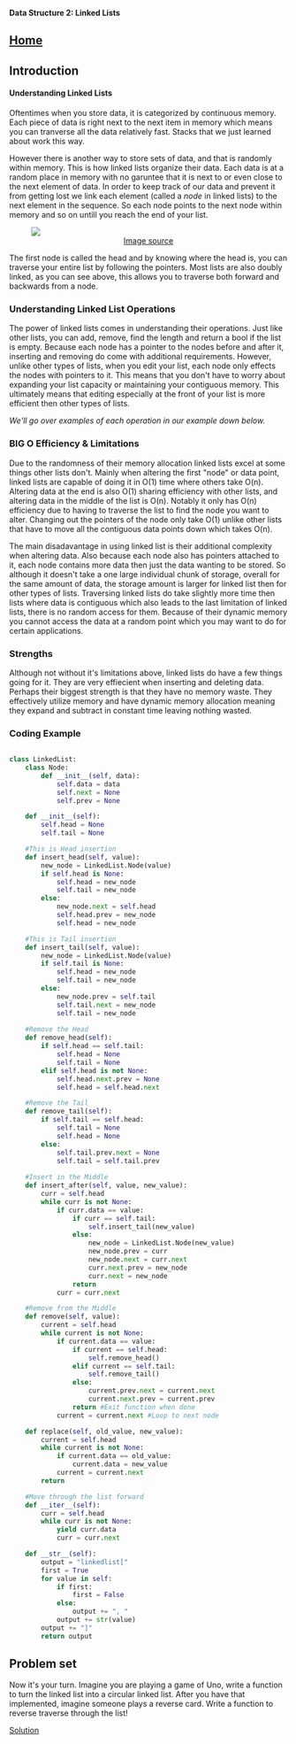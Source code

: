 **Data Structure 2: Linked Lists**

[Home](../welcome.md)
---

## **Introduction**
#### Understanding Linked Lists

Oftentimes when you store data, it is categorized by continuous memory. Each piece of data is right next to the next item in memory which means you can tranverse all the data relatively fast. Stacks that we just learned about work this way. 

However there is another way to store sets of data, and that is randomly within memory. This is how linked lists organize their data. Each data is at a random place in memory with no garuntee that it is next to or even close to the next element of data. In order to keep track of our data and prevent it from getting lost we link each element (called a *node* in linked lists) to the next element in the sequence. So each node points to the next node within memory and so on untill you reach the end of your list.

<!-- Linked List image -->
<figure>
<img src="https://i2.wp.com/algorithms.tutorialhorizon.com/files/2016/03/Doubly-Linked-List.png">
<figcaption align= "center"> <a href=https://algorithms.tutorialhorizon.com/doubly-linked-list-complete-implementation>Image source</a></figcaption>
</figure>


 The first node is called the head and by knowing where the head is, you can traverse your entire list by following the pointers. Most lists are also doubly linked, as you can see above, this allows you to traverse both forward and backwards from a node.

### Understanding Linked List Operations

The power of linked lists comes in understanding their operations. Just like other lists, you can add, remove, find the length and return a bool if the list is empty.
Because each node has a pointer to the nodes before and after it, inserting and removing do come with additional requirements. However, unlike other types of lists, when you edit your list, each node only effects the nodes with pointers to it. This means that you don't have to worry about expanding your list capacity or maintaining your contiguous memory. This ultimately means that editing especially at the front of your list is more efficient then other types of lists.

*We'll go over examples of each operation in our example down below.*

### BIG O Efficiency & Limitations

Due to the randomness of their memory allocation linked lists excel at some things other lists don't. Mainly when altering the first "node" or data point, linked lists are capable of doing it in O(1) time where others take O(n). Altering data at the end is also O(1) sharing efficiency with other lists, and altering data in the middle of the list is O(n). Notably it only has O(n) efficiency due to having to traverse the list to find the node you want to alter. Changing out the pointers of the node only take O(1) unlike other lists that have to move all the contiguous data points down which takes O(n).

The main disadavantage in using linked list is their additional complexity when altering data. Also because each node also has pointers attached to it, each node contains more data then just the data wanting to be stored. So although it doesn't take a one large individual chunk of storage, overall for the same amount of data, the storage amount is larger for linked list then for other types of lists. Traversing linked lists do take slightly more time then lists where data is contiguous which also leads to the last limitation of linked lists, there is no random access for them. Because of their dynamic memory you cannot access the data at a random point which you may want to do for certain applications.

### Strengths

Although not without it's limitations above, linked lists do have a few things going for it. They are very effiecient when inserting and deleting data. Perhaps their biggest strength is that they have no memory waste. They effectively utilize memory and have dynamic memory allocation meaning they expand and subtract in constant time leaving nothing wasted.

### Coding Example

``` python

class LinkedList:
    class Node:
        def __init__(self, data):
            self.data = data
            self.next = None
            self.prev = None

    def __init__(self):
        self.head = None
        self.tail = None

    #This is Head insertion
    def insert_head(self, value):
        new_node = LinkedList.Node(value)  
        if self.head is None:
            self.head = new_node
            self.tail = new_node
        else:
            new_node.next = self.head 
            self.head.prev = new_node 
            self.head = new_node      

    #This is Tail insertion
    def insert_tail(self, value):
        new_node = LinkedList.Node(value)
        if self.tail is None:
            self.head = new_node
            self.tail = new_node
        else:
            new_node.prev = self.tail
            self.tail.next = new_node
            self.tail = new_node
    
    #Remove the Head
    def remove_head(self):
        if self.head == self.tail:
            self.head = None
            self.tail = None
        elif self.head is not None:
            self.head.next.prev = None 
            self.head = self.head.next

    #Remove the Tail
    def remove_tail(self):
        if self.tail == self.head:
            self.tail = None
            self.head = None
        else:
            self.tail.prev.next = None
            self.tail = self.tail.prev
            
    #Insert in the Middle
    def insert_after(self, value, new_value):
        curr = self.head
        while curr is not None:
            if curr.data == value:
                if curr == self.tail:
                    self.insert_tail(new_value)
                else:
                    new_node = LinkedList.Node(new_value)
                    new_node.prev = curr      
                    new_node.next = curr.next  
                    curr.next.prev = new_node 
                    curr.next = new_node       
                return 
            curr = curr.next 

    #Remove from the Middle
    def remove(self, value):
        current = self.head
        while current is not None:
            if current.data == value:
                if current == self.head:
                    self.remove_head()
                elif current == self.tail:
                    self.remove_tail()
                else:
                    current.prev.next = current.next
                    current.next.prev = current.prev
                return #Exit function when done
            current = current.next #Loop to next node

    def replace(self, old_value, new_value):
        current = self.head
        while current is not None:
            if current.data == old_value:
                current.data = new_value
            current = current.next
        return

    #Move through the list forward
    def __iter__(self):
        curr = self.head 
        while curr is not None:
            yield curr.data 
            curr = curr.next 

    def __str__(self):
        output = "linkedlist["
        first = True
        for value in self:
            if first:
                first = False
            else:
                output += ", "
            output += str(value)
        output += "]"
        return output
```

## Problem set

Now it's your turn. Imagine you are playing a game of Uno, write a function to turn the linked list into a circular linked list. After you have that implemented, imagine someone plays a reverse card. Write a function to reverse traverse through the list!

[Solution](LinkedListAnswers.md)
